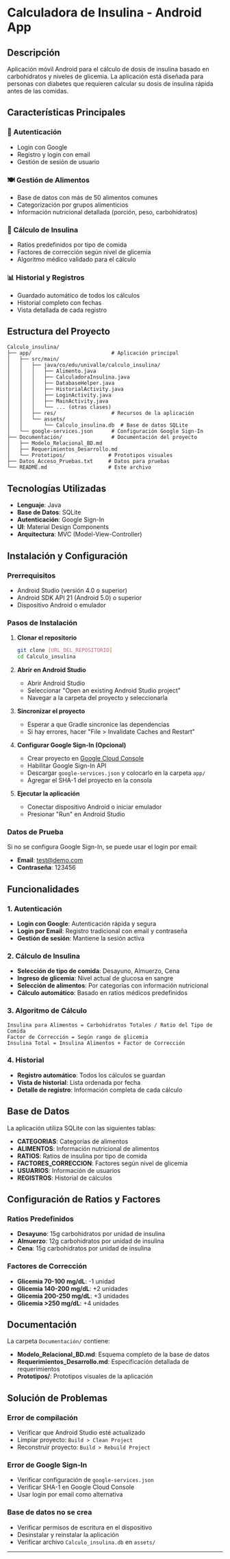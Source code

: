 # Calculadora de Insulina - Android App

## Descripción
Aplicación móvil Android para el cálculo de dosis de insulina basado en carbohidratos y niveles de glicemia. La aplicación está diseñada para personas con diabetes que requieren calcular su dosis de insulina rápida antes de las comidas.

## Características Principales

### 🔐 Autenticación
- Login con Google
- Registro y login con email
- Gestión de sesión de usuario

### 🍽️ Gestión de Alimentos
- Base de datos con más de 50 alimentos comunes
- Categorización por grupos alimenticios
- Información nutricional detallada (porción, peso, carbohidratos)

### 💉 Cálculo de Insulina
- Ratios predefinidos por tipo de comida
- Factores de corrección según nivel de glicemia
- Algoritmo médico validado para el cálculo

### 📊 Historial y Registros
- Guardado automático de todos los cálculos
- Historial completo con fechas
- Vista detallada de cada registro

## Estructura del Proyecto

```
Calculo_insulina/
├── app/                          # Aplicación principal
│   ├── src/main/
│   │   ├── java/co/edu/univalle/calculo_insulina/
│   │   │   ├── Alimento.java
│   │   │   ├── CalculadoraInsulina.java
│   │   │   ├── DatabaseHelper.java
│   │   │   ├── HistorialActivity.java
│   │   │   ├── LoginActivity.java
│   │   │   ├── MainActivity.java
│   │   │   └── ... (otras clases)
│   │   ├── res/                  # Recursos de la aplicación
│   │   └── assets/
│   │       └── Calculo_insulina.db  # Base de datos SQLite
│   └── google-services.json      # Configuración Google Sign-In
├── Documentación/                # Documentación del proyecto
│   ├── Modelo_Relacional_BD.md
│   ├── Requerimientos_Desarrollo.md
│   └── Prototipos/              # Prototipos visuales
├── Datos_Acceso_Pruebas.txt     # Datos para pruebas
└── README.md                    # Este archivo
```

## Tecnologías Utilizadas

- **Lenguaje**: Java
- **Base de Datos**: SQLite
- **Autenticación**: Google Sign-In
- **UI**: Material Design Components
- **Arquitectura**: MVC (Model-View-Controller)

## Instalación y Configuración

### Prerrequisitos
- Android Studio (versión 4.0 o superior)
- Android SDK API 21 (Android 5.0) o superior
- Dispositivo Android o emulador

### Pasos de Instalación

1. **Clonar el repositorio**
   ```bash
   git clone [URL_DEL_REPOSITORIO]
   cd Calculo_insulina
   ```

2. **Abrir en Android Studio**
   - Abrir Android Studio
   - Seleccionar "Open an existing Android Studio project"
   - Navegar a la carpeta del proyecto y seleccionarla

3. **Sincronizar el proyecto**
   - Esperar a que Gradle sincronice las dependencias
   - Si hay errores, hacer "File > Invalidate Caches and Restart"

4. **Configurar Google Sign-In (Opcional)**
   - Crear proyecto en [Google Cloud Console](https://console.cloud.google.com/)
   - Habilitar Google Sign-In API
   - Descargar `google-services.json` y colocarlo en la carpeta `app/`
   - Agregar el SHA-1 del proyecto en la consola

5. **Ejecutar la aplicación**
   - Conectar dispositivo Android o iniciar emulador
   - Presionar "Run" en Android Studio

### Datos de Prueba

Si no se configura Google Sign-In, se puede usar el login por email:
- **Email**: test@demo.com
- **Contraseña**: 123456

## Funcionalidades

### 1. Autenticación
- **Login con Google**: Autenticación rápida y segura
- **Login por Email**: Registro tradicional con email y contraseña
- **Gestión de sesión**: Mantiene la sesión activa

### 2. Cálculo de Insulina
- **Selección de tipo de comida**: Desayuno, Almuerzo, Cena
- **Ingreso de glicemia**: Nivel actual de glucosa en sangre
- **Selección de alimentos**: Por categorías con información nutricional
- **Cálculo automático**: Basado en ratios médicos predefinidos

### 3. Algoritmo de Cálculo
```
Insulina para Alimentos = Carbohidratos Totales / Ratio del Tipo de Comida
Factor de Corrección = Según rango de glicemia
Insulina Total = Insulina Alimentos + Factor de Corrección
```

### 4. Historial
- **Registro automático**: Todos los cálculos se guardan
- **Vista de historial**: Lista ordenada por fecha
- **Detalle de registro**: Información completa de cada cálculo

## Base de Datos

La aplicación utiliza SQLite con las siguientes tablas:

- **CATEGORIAS**: Categorías de alimentos
- **ALIMENTOS**: Información nutricional de alimentos
- **RATIOS**: Ratios de insulina por tipo de comida
- **FACTORES_CORRECCION**: Factores según nivel de glicemia
- **USUARIOS**: Información de usuarios
- **REGISTROS**: Historial de cálculos

## Configuración de Ratios y Factores

### Ratios Predefinidos
- **Desayuno**: 15g carbohidratos por unidad de insulina
- **Almuerzo**: 12g carbohidratos por unidad de insulina
- **Cena**: 15g carbohidratos por unidad de insulina

### Factores de Corrección
- **Glicemia 70-100 mg/dL**: -1 unidad
- **Glicemia 140-200 mg/dL**: +2 unidades
- **Glicemia 200-250 mg/dL**: +3 unidades
- **Glicemia >250 mg/dL**: +4 unidades

## Documentación

La carpeta `Documentación/` contiene:

- **Modelo_Relacional_BD.md**: Esquema completo de la base de datos
- **Requerimientos_Desarrollo.md**: Especificación detallada de requerimientos
- **Prototipos/**: Prototipos visuales de la aplicación

## Solución de Problemas

### Error de compilación
- Verificar que Android Studio esté actualizado
- Limpiar proyecto: `Build > Clean Project`
- Reconstruir proyecto: `Build > Rebuild Project`

### Error de Google Sign-In
- Verificar configuración de `google-services.json`
- Verificar SHA-1 en Google Cloud Console
- Usar login por email como alternativa

### Base de datos no se crea
- Verificar permisos de escritura en el dispositivo
- Desinstalar y reinstalar la aplicación
- Verificar archivo `Calculo_insulina.db` en `assets/`




---


